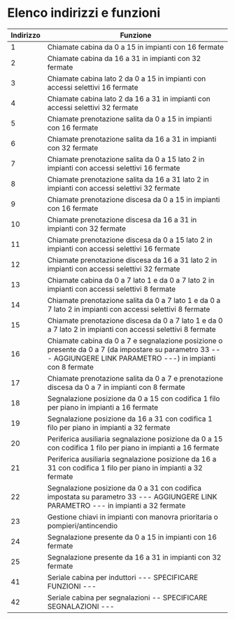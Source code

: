 # Elenco indirizzi e funzioni

| Indirizzo  | Funzione |
| ------------- | ------------- |
| 1  | Chiamate cabina da 0 a 15 in impianti con 16 fermate  |
| 2  | Chiamate cabina da 16 a 31 in impianti con 32 fermate |
| 3  | Chiamate cabina lato 2 da 0 a 15 in impianti con accessi selettivi 16 fermate |
| 4  | Chiamate cabina lato 2 da 16 a 31 in impianti con accessi selettivi 32 fermate |
| 5  | Chiamate prenotazione salita da 0 a 15 in impianti con 16 fermate |
| 6  | Chiamate prenotazione salita da 16 a 31 in impianti con 32 fermate |
| 7  | Chiamate prenotazione salita da 0 a 15 lato 2 in impianti con accessi selettivi 16 fermate |
| 8  | Chiamate prenotazione salita da 16 a 31 lato 2 in impianti con accessi selettivi 32 fermate |
| 9  | Chiamate prenotazione discesa  da 0 a 15 in impianti con 16 fermate |
| 10  | Chiamate prenotazione discesa da 16 a 31 in impianti con 32 fermate |
| 11  | Chiamate prenotazione discesa da 0 a 15 lato 2 in impianti con accessi selettivi 16 fermate |
| 12  | Chiamate prenotazione discesa da 16 a 31 lato 2 in impianti con accessi selettivi 32 fermate |
| 13  | Chiamate cabina da 0 a 7 lato 1 e da 0 a 7 lato 2 in impianti con accessi selettivi 8 fermate |
| 14  | Chiamate prenotazione salita da 0 a 7 lato 1 e da 0 a 7 lato 2 in impianti con accessi selettivi 8 fermate |
| 15  | Chiamate prenotazione discesa da 0 a 7 lato 1 e da 0 a 7 lato 2 in impianti con accessi selettivi 8 fermate |
| 16  | Chiamate cabina da 0 a 7 e segnalazione posizione o presente da 0 a 7 (da impostare su parametro 33 --- AGGIUNGERE LINK PARAMETRO ---) in impianti con 8 fermate |
| 17  | Chiamate prenotazione salita da 0 a 7 e prenotazione discesa da 0 a 7 in impianti con 8 fermate |
| 18  | Segnalazione posizione da 0 a 15 con codifica 1 filo per piano in impianti a 16 fermate |
| 19  | Segnalazione posizione da 16 a 31 con codifica 1 filo per piano in impianti a 32 fermate |
| 20  | Periferica ausiliaria segnalazione posizione da 0 a 15 con codifica 1 filo per piano in impianti a 16 fermate |
| 21  | Periferica ausiliaria segnalazione posizione da 16 a 31 con codifica 1 filo per piano in impianti a 32 fermate |
| 22  | Segnalazione posizione da 0 a 31 con codifica impostata su parametro 33 --- AGGIUNGERE LINK PARAMETRO --- in impianti a 32 fermate |
| 23  | Gestione chiavi in impianti con manovra prioritaria o pompieri/antincendio
| 24 | Segnalazione presente da 0 a 15 in impianti con 16 fermate |
| 25 | Segnalazione presente da 16 a 31 in impianti con 32 fermate |
| 41 | Seriale cabina per induttori --- SPECIFICARE FUNZIONI --- |
| 42 | Seriale cabina per segnalazioni -- SPECIFICARE SEGNALAZIONI --- |
